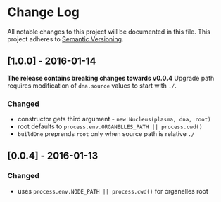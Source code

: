 # Change Log
All notable changes to this project will be documented in this file.
This project adheres to [Semantic Versioning](http://semver.org/).

## [1.0.0] - 2016-01-14

**The release contains breaking changes towards v0.0.4**
Upgrade path requires modification of `dna.source` values to start with `./`.

### Changed
- constructor gets third argument - `new Nucleus(plasma, dna, root)`
- root defaults to `process.env.ORGANELLES_PATH || process.cwd()`
- `buildOne` preprends `root` only when source path is relative `./`

## [0.0.4] - 2016-01-13
### Changed
- uses `process.env.NODE_PATH || process.cwd()` for organelles root
